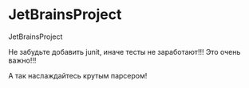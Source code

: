 # JetBrainsProject
JetBrainsProject

Не забудьте добавить junit, иначе тесты не заработают!!! Это очень важно!!!

А так наслаждайтесь крутым парсером!
